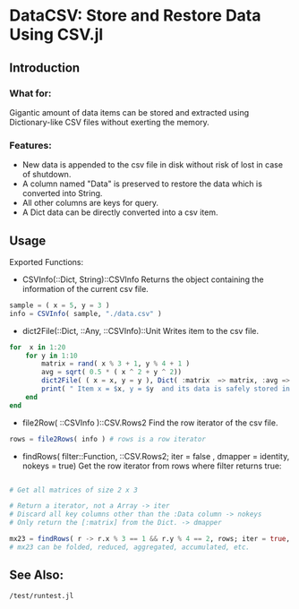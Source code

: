 # DataCSV: Store and Restore Data Using CSV.jl

## Introduction

### What for:
Gigantic amount of data items can be stored and extracted using Dictionary-like CSV files without exerting the memory.

### Features:
- New data is appended to the csv file in disk without risk of lost in case of shutdown.
- A column named "Data" is preserved to restore the data which is converted into String.
- All other columns are keys for query.
- A Dict data can be directly converted into a csv item.

##  Usage

Exported Functions:

- CSVInfo(::Dict, String)::CSVInfo  Returns the object containing the information of the current csv file. 

```julia
sample = ( x = 5, y = 3 )
info = CSVInfo( sample, "./data.csv" )
```
- dict2File(::Dict, ::Any, ::CSVInfo)::Unit Writes item to the csv file.

```julia
for  x in 1:20
    for y in 1:10
        matrix = rand( x % 3 + 1, y % 4 + 1 )
        avg = sqrt( 0.5 * ( x ^ 2 + y ^ 2))
        dict2File( ( x = x, y = y ), Dict( :matrix  => matrix, :avg => avg ), info )
        print( " Item x = $x, y = $y  and its data is safely stored in CSV    \r" )
    end
end
```

- file2Row( ::CSVInfo )::CSV.Rows2 Find the row iterator of the csv file.

```julia
rows = file2Rows( info ) # rows is a row iterator 
```
- findRows( filter::Function, ::CSV.Rows2; iter = false , dmapper = identity, nokeys = true)
Get the row iterator from rows where filter returns true:

```julia

# Get all matrices of size 2 x 3

# Return a iterator, not a Array -> iter
# Discard all key columns other than the :Data column -> nokeys
# Only return the [:matrix] from the Dict. -> dmapper

mx23 = findRows( r -> r.x % 3 == 1 && r.y % 4 == 2, rows; iter = true, nokeys = true, dmapper = d -> d[:matrix] )
# mx23 can be folded, reduced, aggregated, accumulated, etc.

```

## See Also:
```
/test/runtest.jl
```
